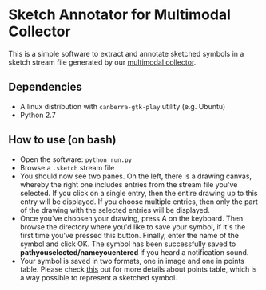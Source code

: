 # Sketch Annotator for Multimodal Collector
This is a simple software to extract and annotate sketched symbols in a sketch stream file generated by our [multimodal collector](https://github.com/ozymaxx/socceruserstudy). 

## Dependencies
* A linux distribution with `canberra-gtk-play` utility (e.g. Ubuntu)
* Python 2.7

## How to use (on bash)
* Open the software: `python run.py`
* Browse a `.sketch` stream file
* You should now see two panes. On the left, there is a drawing canvas, whereby the right one includes entries from the stream file you've selected. If you click on a single entry, then the entire drawing up to this entry will be displayed. If you choose multiple entries, then only the part of the drawing with the selected entries will be displayed.
* Once you've choosen your drawing, press A on the keyboard. Then browse the directory where you'd like to save your symbol, if it's the first time you've pressed this button. Finally, enter the name of the symbol and click OK. The symbol has been successfully saved to **pathyouselected/nameyouentered** if you heard a notification sound. 
* Your symbol is saved in two formats, one in image and one in points table. Please check [this](https://github.com/ozymaxx/sketchfe/) out for more details about points table, which is a way possible to represent a sketched symbol.

